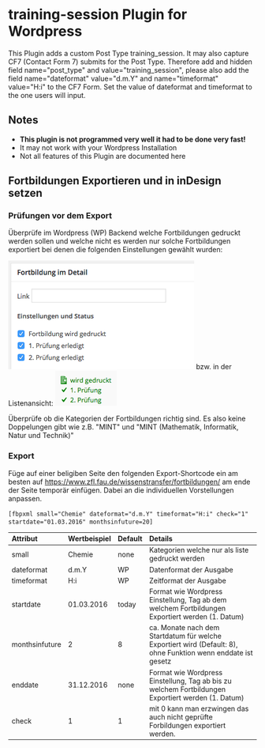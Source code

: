 # training-session Plugin for Wordpress
This Plugin adds a custom Post Type training\_session. It may also capture CF7 (Contact Form 7) submits for the Post Type. Therefore add and hidden field name="post\_type" and value="training\_session", please also add the field name="dateformat" value="d.m.Y" and name="timeformat" value="H:i" to the CF7 Form. Set the value of dateformat and timeformat to the one users will input.  
## Notes
- **This plugin is not programmed very well it had to be done very fast!**
- It may not work with your Wordpress Installation
- Not all features of this Plugin are documented here

## Fortbildungen Exportieren und in inDesign setzen

### Prüfungen vor dem Export

Überprüfe im Wordpress (WP) Backend welche Fortbildungen gedruckt werden sollen und welche nicht es werden nur solche Fortbildungen exportiert bei denen die folgenden Einstellungen gewählt wurden:  

![](wp-status.png) bzw. in der Listenansicht: ![](wp-status-liste.png)

Überprüfe ob die Kategorien der Fortbildungen richtig sind. Es also keine Doppelungen gibt wie z.B. "MINT" und "MINT (Mathematik, Informatik, Natur und Technik)"

### Export
Füge auf einer beligiben Seite den folgenden Export-Shortcode ein am besten auf https://www.zfl.fau.de/wissenstransfer/fortbildungen/ am ende der Seite temporär einfügen. Dabei an die individuellen Vorstellungen anpassen.

	[fbpxml small="Chemie" dateformat="d.m.Y" timeformat="H:i" check="1" startdate="01.03.2016" monthsinfuture=20] 

Attribut | Wertbeispiel | Default | Details
:-- |:-- |:-- |:--
small|Chemie|none|Kategorien welche nur als liste gedruckt werden
dateformat|d.m.Y|WP|Datenformat der Ausgabe
timeformat|H:i|WP|Zeitformat der Ausgabe
startdate|01.03.2016|today|Format wie Wordpress Einstellung, Tag ab dem welchem Fortbildungen Exportiert werden (1. Datum)
monthsinfuture|2|8|ca. Monate nach dem Startdatum für welche Exportiert wird (Default: 8), ohne Funktion wenn enddate ist gesetz
enddate|31.12.2016|none|Format wie Wordpress Einstellung, Tag ab bis zu welchem Fortbildungen Exportiert werden (1. Datum)
check|1|1| mit 0 kann man erzwingen das auch nicht geprüfte Forbildungen exportiert werden.
